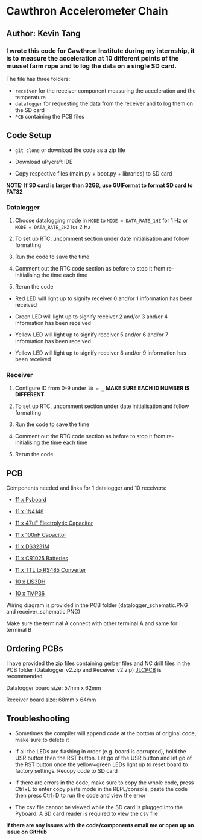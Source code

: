 # Cawthron Accelerometer Chain

## Author: Kevin Tang

### I wrote this code for Cawthron Institute during my internship, it is to measure the acceleration at 10 different points of the mussel farm rope and to log the data on a single SD card.

The file has three folders: 

* `receiver` for the receiver component measuring the acceleration and the temperature
* `datalogger` for requesting the data from the receiver and to log them on the SD card
* `PCB` containing the PCB files

## Code Setup

* `git clone` or download the code as a zip file

* Download uPycraft IDE

* Copy respective files (main.py + boot.py + libraries) to SD card

**NOTE: If SD card is larger than 32GB, use GUIFormat to format SD card to FAT32**

### Datalogger

1. Choose datalogging mode in `MODE` to `MODE = DATA_RATE_1HZ` for 1 Hz or `MODE = DATA_RATE_2HZ` for 2 Hz

2. To set up RTC, uncomment section under date initialisation and follow formatting

3. Run the code to save the time

4. Comment out the RTC code section as before to stop it from re-initialising the time each time

5. Rerun the code

* Red LED will light up to signify receiver 0 and/or 1 information has been received

* Green LED will light up to signify receiver 2 and/or 3 and/or 4 information has been received

* Yellow LED will light up to signify receiver 5 and/or 6 and/or 7 information has been received

* Yellow LED will light up to signify receiver 8 and/or 9 information has been received

### Receiver

1. Configure ID from 0-9 under `ID = _` **MAKE SURE EACH ID NUMBER IS DIFFERENT**

2. To set up RTC, uncomment section under date initialisation and follow formatting

3. Run the code to save the time

4. Comment out the RTC code section as before to stop it from re-initialising the time each time

5. Rerun the code

## PCB

Components needed and links for 1 datalogger and 10 receivers:

* [11 x Pyboard](https://www.digikey.co.nz/products/en?mpart=DEV-14412&v=1568)

* [11 x 1N4148](https://nz.element14.com/diodes-inc/1n4148w-7-f/diode-switch-300ma-100v-sod123/dp/1776392?st=1N4148W-7-F)

* [11 x 47uF Electrolytic Capacitor](https://nz.element14.com/panasonic/eee1ca470sp/ae-capacitor-case-radial-can-smd/dp/9696946?st=47uF%20electrolytic%20smt)

* [11 x 100nF Capacitor](https://nz.element14.com/avx/08055c104jat2a/cap-0-1-f-50v-5-x7r-0805/dp/1740673?st=100nF%200805)

* [11 x DS3231M](https://www.digikey.co.nz/product-detail/en/maxim-integrated/DS3231MPMB1/DS3231MPMB1-ND/3661364)

* [11 x CR1025 Batteries](https://www.mrpositive.co.nz/panasonic-cr1025-3v-lithium-button-cell-battery)

* [11 x TTL to RS485 Converter](https://www.aliexpress.com/item/32668863095.html)

* [10 x LIS3DH](https://www.adafruit.com/product/2809)

* [10 x TMP36](https://www.digikey.co.nz/product-detail/en/analog-devices-inc/TMP36GT9Z/TMP36GT9Z-ND/820404)

Wiring diagram is provided in the PCB folder (datalogger_schematic.PNG and receiver_schematic.PNG)

Make sure the terminal A connect with other terminal A and same for terminal B

## Ordering PCBs 

I have provided the zip files containing gerber files and NC drill files in the PCB folder (Datalogger_v2.zip and Receiver_v2.zip)
[JLCPCB](https://jlcpcb.com/) is recommended

Datalogger board size: 57mm x 62mm

Receiver board size: 68mm x 64mm

## Troubleshooting

* Sometimes the compiler will append code at the bottom of original code, make sure to delete it

* If all the LEDs are flashing in order (e.g. board is corrupted), hold the USR button then the RST button.
Let go of the USR button and let go of the RST button once the yellow+green LEDs light up to reset board to factory settings.
Recopy code to SD card

* If there are errors in the code, make sure to copy the whole code, 
press Ctrl+E to enter copy paste mode in the REPL/console, paste the code then press Ctrl+D to run the code and view the error

* The csv file cannot be viewed while the SD card is plugged into the Pyboard. A SD card reader is required to view the csv file

**If there are any issues with the code/components email me or open up an issue on GitHub**
